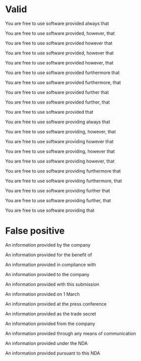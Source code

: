 # Valid 

You are free to use software provided always that

You are free to use software provided, however, that

You are free to use software provided however that

You are free to use software provided, however that

You are free to use software provided however, that

You are free to use software provided furthermore that

You are free to use software provided furthermore, that

You are free to use software provided further that

You are free to use software provided further, that

You are free to use software provided that


You are free to use software providing always that

You are free to use software providing, however, that

You are free to use software providing however that

You are free to use software providing, however that

You are free to use software providing however, that

You are free to use software providing furthermore that

You are free to use software providing furthermore, that

You are free to use software providing further that

You are free to use software providing further, that

You are free to use software providing that

# False positive

An information provided by the company

An information provided for the benefit of 

An information provided in compliance with

An information provided to the company

An information provided with this submission

An information provided on 1 March

An information provided at the press conference

An information provided as the trade secret

An information provided from the company

An information provided through any means of communication

An information provided under the NDA

An information provided pursuant to this NDA